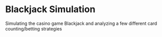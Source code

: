 # Blackjack Simulation
Simulating the casino game Blackjack and analyzing a few different card counting/betting strategies
